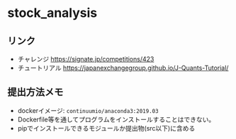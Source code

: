 # stock_analysis

## リンク

* チャレンジ https://signate.jp/competitions/423
* チュートリアル https://japanexchangegroup.github.io/J-Quants-Tutorial/

## 提出方法メモ
* dockerイメージ: `continuumio/anaconda3:2019.03`
* Dockerfile等を通してプログラムをインストールすることはできない。
* pipでインストールできるモジュールか提出物(src以下)に含める
